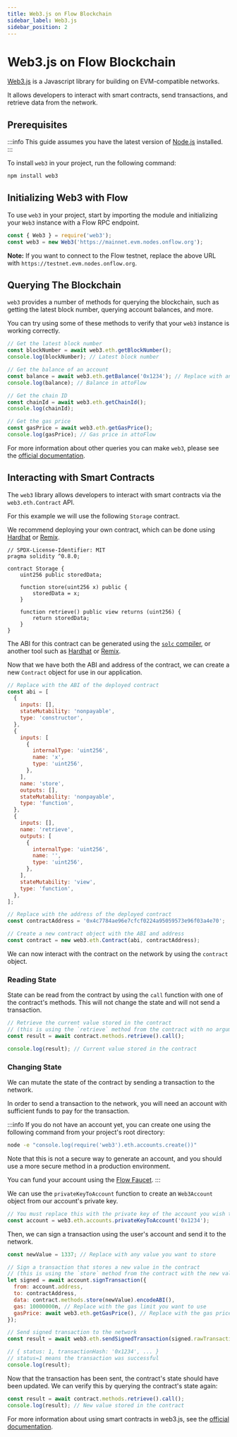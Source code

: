 ```yaml
---
title: Web3.js on Flow Blockchain
sidebar_label: Web3.js
sidebar_position: 2
---
```


# Web3.js on Flow Blockchain

[Web3.js](https://web3js.org/) is a Javascript library for building on EVM-compatible networks.

It allows developers to interact with smart contracts, send transactions, and retrieve data from the network.

## Prerequisites

:::info
This guide assumes you have the latest version of [Node.js](https://nodejs.org/en) installed.
:::

To install `web3` in your project, run the following command:

```sh
npm install web3
```

## Initializing Web3 with Flow

To use `web3` in your project, start by importing the module and initializing your `Web3` instance with a Flow RPC endpoint.

```js
const { Web3 } = require('web3');
const web3 = new Web3('https://mainnet.evm.nodes.onflow.org');
```

**Note:** If you want to connect to the Flow testnet, replace the above URL with `https://testnet.evm.nodes.onflow.org`.

## Querying The Blockchain

`web3` provides a number of methods for querying the blockchain, such as getting the latest block number, querying account balances, and more.

You can try using some of these methods to verify that your `web3` instance is working correctly.

```js
// Get the latest block number
const blockNumber = await web3.eth.getBlockNumber();
console.log(blockNumber); // Latest block number

// Get the balance of an account
const balance = await web3.eth.getBalance('0x1234'); // Replace with any address
console.log(balance); // Balance in attoFlow

// Get the chain ID
const chainId = await web3.eth.getChainId();
console.log(chainId);

// Get the gas price
const gasPrice = await web3.eth.getGasPrice();
console.log(gasPrice); // Gas price in attoFlow
```

For more information about other queries you can make `web3`, please see the [official documentation](https://docs.web3js.org/).

## Interacting with Smart Contracts

The `web3` library allows developers to interact with smart contracts via the `web3.eth.Contract` API.

For this example we will use the following `Storage` contract.

We recommend deploying your own contract, which can be done using [Hardhat](../guides/hardhat.md) or [Remix](../guides/remix.md).

```solidity
// SPDX-License-Identifier: MIT
pragma solidity ^0.8.0;

contract Storage {
    uint256 public storedData;

    function store(uint256 x) public {
        storedData = x;
    }

    function retrieve() public view returns (uint256) {
        return storedData;
    }
}
```

The ABI for this contract can be generated using the [`solc` compiler](https://docs.soliditylang.org/en/latest/installing-solidity.html), or another tool such as [Hardhat](../guides/hardhat.md) or [Remix](../guides/remix.md).

Now that we have both the ABI and address of the contract, we can create a new `Contract` object for use in our application.

```js
// Replace with the ABI of the deployed contract
const abi = [
  {
    inputs: [],
    stateMutability: 'nonpayable',
    type: 'constructor',
  },
  {
    inputs: [
      {
        internalType: 'uint256',
        name: 'x',
        type: 'uint256',
      },
    ],
    name: 'store',
    outputs: [],
    stateMutability: 'nonpayable',
    type: 'function',
  },
  {
    inputs: [],
    name: 'retrieve',
    outputs: [
      {
        internalType: 'uint256',
        name: '',
        type: 'uint256',
      },
    ],
    stateMutability: 'view',
    type: 'function',
  },
];

// Replace with the address of the deployed contract
const contractAddress = '0x4c7784ae96e7cfcf0224a95059573e96f03a4e70';

// Create a new contract object with the ABI and address
const contract = new web3.eth.Contract(abi, contractAddress);
```

We can now interact with the contract on the network by using the `contract` object.

### Reading State

State can be read from the contract by using the `call` function with one of the contract's methods. This will not change the state and will not send a transaction.

```js
// Retrieve the current value stored in the contract
// (this is using the `retrieve` method from the contract with no arguments)
const result = await contract.methods.retrieve().call();

console.log(result); // Current value stored in the contract
```

### Changing State

We can mutate the state of the contract by sending a transaction to the network.

In order to send a transaction to the network, you will need an account with sufficient funds to pay for the transaction.

:::info
If you do not have an account yet, you can create one using the following command from your project's root directory:

```sh
node -e "console.log(require('web3').eth.accounts.create())"
```

Note that this is not a secure way to generate an account, and you should use a more secure method in a production environment.

You can fund your account using the [Flow Faucet](https://faucet.flow.com/fund-account).
:::

We can use the `privateKeyToAccount` function to create an `Web3Account` object from our account's private key.

```js
// You must replace this with the private key of the account you wish to use
const account = web3.eth.accounts.privateKeyToAccount('0x1234');
```

Then, we can sign a transaction using the user's account and send it to the network.

```js
const newValue = 1337; // Replace with any value you want to store

// Sign a transaction that stores a new value in the contract
// (this is using the `store` method from the contract with the new value as an argument)
let signed = await account.signTransaction({
  from: account.address,
  to: contractAddress,
  data: contract.methods.store(newValue).encodeABI(),
  gas: 10000000n, // Replace with the gas limit you want to use
  gasPrice: await web3.eth.getGasPrice(), // Replace with the gas price you want to use
});

// Send signed transaction to the network
const result = await web3.eth.sendSignedTransaction(signed.rawTransaction);

// { status: 1, transactionHash: '0x1234', ... }
// status=1 means the transaction was successful
console.log(result);
```

Now that the transaction has been sent, the contract's state should have been updated. We can verify this by querying the contract's state again:

```js
const result = await contract.methods.retrieve().call();
console.log(result); // New value stored in the contract
```

For more information about using smart contracts in web3.js, see the [official documentation](https://docs.web3js.org/libdocs/Contract).
